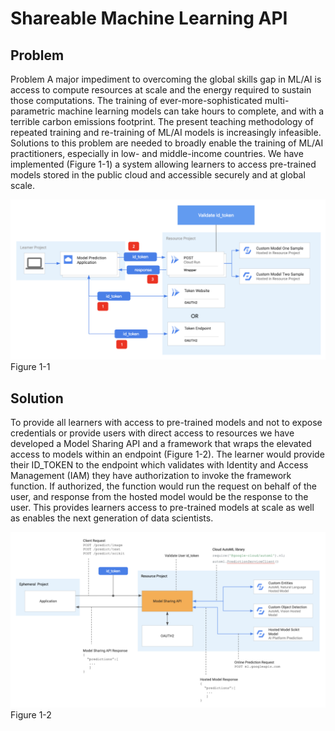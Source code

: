 # Shareable Machine Learning API


## Problem
Problem
A major impediment to overcoming the global skills gap in ML/AI is access to compute resources at scale and the energy required to sustain those computations.  The training of ever-more-sophisticated multi-parametric machine learning models can take hours to complete, and with a terrible carbon emissions footprint.  The present teaching methodology of repeated training and re-training of ML/AI models is increasingly infeasible.  Solutions to this problem are needed to broadly enable the training of ML/AI practitioners, especially in low- and middle-income countries.  We have implemented (Figure 1-1) a system allowing learners to access pre-trained models stored in the public cloud and accessible securely and at global scale. 

![workflow](img/sml-api-flow.png)
Figure 1-1

## Solution
To provide all learners with access to pre-trained models and not to expose credentials or provide users with direct access to resources we have developed a Model Sharing API and a framework that wraps the elevated access to models within an endpoint (Figure 1-2). The learner would provide their ID_TOKEN to the endpoint which validates with Identity and Access Management (IAM) they have authorization to invoke the framework function. If authorized, the function would run the request on behalf of the user, and response from the hosted model would be the response to the user. This provides learners access to pre-trained models at scale as well as enables the next generation of data scientists.

![architecture](img/architecture.png)
Figure 1-2

